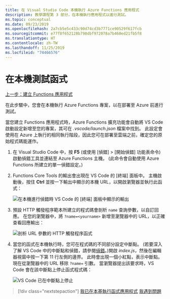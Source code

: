 ```yaml
---
title: 在 Visual Studio Code 本機執行 Azure Functions 應用程式
description: 教學課程第 3 部分，在本機執行應用程式以進行測試。
ms.topic: conceptual
ms.date: 09/23/2019
ms.openlocfilehash: 2a7cb5e5c433c90d74cd3b7771ce90529f617fcb
ms.sourcegitcommit: e77f8f652128b798dbf972078a7b460ed21fb5f8
ms.translationtype: HT
ms.contentlocale: zh-TW
ms.lasthandoff: 11/25/2019
ms.locfileid: "74466576"
---
```

# <a name="test-the-function-locally"></a>在本機測試函式

[上一步：建立 Functions 應用程式](tutorial-vscode-serverless-node-02.md)

在此步驟中，您會在本機執行 Azure Functions 專案，以在部署至 Azure 前進行測試。

當您建立 Functions 應用程式時，Azure Functions 擴充功能會自動將 VS Code 啟動設定新增至您的專案，其可在 *.vscode/launch.json* 檔案中找到。 此設定會使用在 Azure 上執行的相同執行階段，因此您可在部署至雲端之前，確定您的原始程式碼能運作。

1. 在 Visual Studio Code 中，按 **F5** (或使用 [偵錯]   > [開始偵錯]  功能表命令) 啟動偵錯工具並連結至 Azure Functions 主機。 (此命令會自動使用 Azure Functions 所建立的單一偵錯設定。)

1. Functions Core Tools 的輸出會出現在 VS Code 的 [終端]  面板中。 主機啟動後，按住 **Ctrl** 並按一下輸出中顯示的本機 URL，以開啟瀏覽器並執行此函式：

    ![在本機進行偵錯時 VS Code 的 [終端] 面板中顯示的輸出](media/functions-extension/local-test-output.png)

1. 預設 HTTP 觸發程序範本所建立的程式碼會剖析 `name` 查詢參數，以自訂回應。 在您的瀏覽器中，將 `?name=<yourname>` 新增至瀏覽器中的 URL，以正確查看回應輸出：

    ![剖析 URL 參數的 HTTP 觸發程序函式](media/functions-extension/local-test-browser.png)

1. 當您的函式在本機執行時，您可在程式碼的不同部分設定中斷點。 (若要深入了解 VS Code 中的中斷點和偵錯，請參閱[偵錯](https://code.visualstudio.com/docs/editor/debugging)。)開啟 *index.js*，然後在編輯器視窗中按一下第 11 行左側的邊界。 此時會出現一個小紅點，表示中斷點。 現在從瀏覽器中的 URL 移除 `?name=` 引數。 當瀏覽器提出該要求時，VS Code 會在該中斷點上停止函式程式碼：

    ![VS Code 已在中斷點上停止](media/functions-extension/debugging-breakpoint.png)

> [!div class="nextstepaction"]
> [我已在本基執行函式應用程式](tutorial-vscode-serverless-node-04.md) [我遇到問題](https://www.research.net/r/PWZWZ52?tutorial=node-deployment-azurefunctions&step=run-app)
